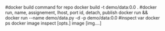 #docker build command for repo 
docker build -t demo/data:0.0 .
#docker run, name, assignement, lhost, port id, detach, publish
docker run && docker run --name demo/data.py -d -p demo/data:0.0
#inspect var
docker ps
docker image inspect [opts.] image [img....]
